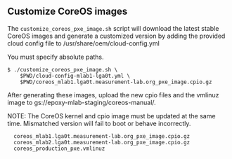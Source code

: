## Customize CoreOS images

The `customize_coreos_pxe_image.sh` script will download the latest stable
CoreOS images and generate a customized version by adding the provided cloud
config file to /usr/share/oem/cloud-config.yml

You must specify absolute paths.
```
$ ./customize_coreos_pxe_image.sh \
    $PWD/cloud-config-mlab1-lga0t.yml \
    $PWD/coreos_mlab1.lga0t.measurement-lab.org_pxe_image.cpio.gz
```

After generating these images, upload the new cpio files and the vmlinuz image
to gs://epoxy-mlab-staging/coreos-manual/.

NOTE: The CoreOS kernel and cpio image must be updated at the same time.
Mismatched version will fail to boot or behave incorrectly.

```
  coreos_mlab1.lga0t.measurement-lab.org_pxe_image.cpio.gz
  coreos_mlab2.lga0t.measurement-lab.org_pxe_image.cpio.gz
  coreos_production_pxe.vmlinuz
```
